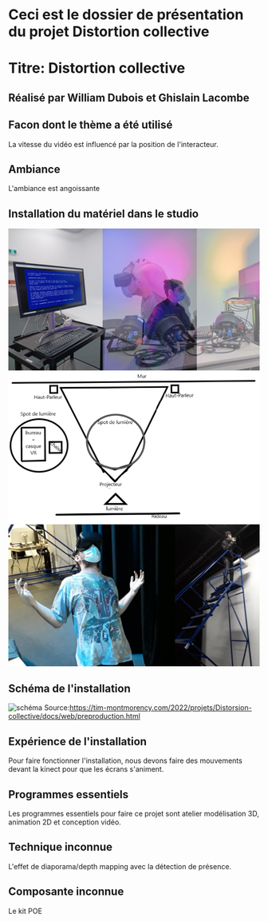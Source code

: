 # Ceci est le dossier de présentation du projet Distortion collective

# Titre: Distortion collective

## Réalisé par William Dubois et Ghislain Lacombe

## Facon dont le thème a été utilisé
La vitesse du vidéo est influencé par la position de l'interacteur.
## Ambiance
L'ambiance est angoissante

## Installation du matériel dans le studio
![installation](medias_distortion_collective/installation.png)
![installation](medias_distortion_collective/installation_2.png)
![installation](medias_distortion_collective/installation_3.png)

## Schéma de l'installation
![schéma](medias_distortion_collective/schéma.png)
Source:https://tim-montmorency.com/2022/projets/Distorsion-collective/docs/web/preproduction.html

## Expérience de l'installation
Pour faire fonctionner l'installation, nous devons faire des mouvements devant la kinect pour que les écrans s'animent.

## Programmes essentiels
Les programmes essentiels pour faire ce projet sont atelier modélisation 3D, animation 2D et conception vidéo.

## Technique inconnue
L'effet de diaporama/depth mapping avec la détection de présence.

## Composante inconnue
Le kit POE
